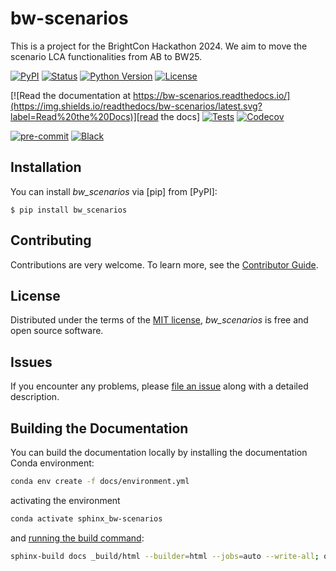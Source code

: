 # bw-scenarios

This is a project for the BrightCon Hackathon 2024. We aim to move the scenario LCA functionalities from AB to BW25.

[![PyPI](https://img.shields.io/pypi/v/bw-scenarios.svg)][pypi status]
[![Status](https://img.shields.io/pypi/status/bw-scenarios.svg)][pypi status]
[![Python Version](https://img.shields.io/pypi/pyversions/bw-scenarios)][pypi status]
[![License](https://img.shields.io/pypi/l/bw-scenarios)][license]

[![Read the documentation at https://bw-scenarios.readthedocs.io/](https://img.shields.io/readthedocs/bw-scenarios/latest.svg?label=Read%20the%20Docs)][read the docs]
[![Tests](https://github.com/marc-vdm/bw-scenarios/actions/workflows/python-test.yml/badge.svg)][tests]
[![Codecov](https://codecov.io/gh/marc-vdm/bw-scenarios/branch/main/graph/badge.svg)][codecov]

[![pre-commit](https://img.shields.io/badge/pre--commit-enabled-brightgreen?logo=pre-commit&logoColor=white)][pre-commit]
[![Black](https://img.shields.io/badge/code%20style-black-000000.svg)][black]

[pypi status]: https://pypi.org/project/bw-scenarios/
[read the docs]: https://bw-scenarios.readthedocs.io/
[tests]: https://github.com/marc-vdm/bw-scenarios/actions?workflow=Tests
[codecov]: https://app.codecov.io/gh/marc-vdm/bw-scenarios
[pre-commit]: https://github.com/pre-commit/pre-commit
[black]: https://github.com/psf/black

## Installation

You can install _bw_scenarios_ via [pip] from [PyPI]:

```console
$ pip install bw_scenarios
```

## Contributing

Contributions are very welcome.
To learn more, see the [Contributor Guide][Contributor Guide].

## License

Distributed under the terms of the [MIT license][License],
_bw_scenarios_ is free and open source software.

## Issues

If you encounter any problems,
please [file an issue][Issue Tracker] along with a detailed description.


<!-- github-only -->

[command-line reference]: https://bw-scenarios.readthedocs.io/en/latest/usage.html
[License]: https://github.com/marc-vdm/bw-scenarios/blob/main/LICENSE
[Contributor Guide]: https://github.com/marc-vdm/bw-scenarios/blob/main/CONTRIBUTING.md
[Issue Tracker]: https://github.com/marc-vdm/bw-scenarios/issues


## Building the Documentation

You can build the documentation locally by installing the documentation Conda environment:

```bash
conda env create -f docs/environment.yml
```

activating the environment

```bash
conda activate sphinx_bw-scenarios
```

and [running the build command](https://www.sphinx-doc.org/en/master/man/sphinx-build.html#sphinx-build):

```bash
sphinx-build docs _build/html --builder=html --jobs=auto --write-all; open _build/html/index.html
```
